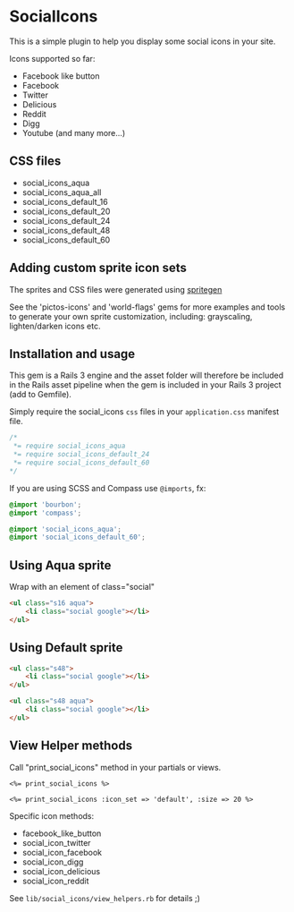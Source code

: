 # SocialIcons

This is a simple plugin to help you display some social icons in your site.

Icons supported so far:

- Facebook like button
- Facebook
- Twitter
- Delicious
- Reddit
- Digg
- Youtube (and many more...)

## CSS files

* social_icons_aqua
* social_icons_aqua_all
* social_icons_default_16
* social_icons_default_20
* social_icons_default_24
* social_icons_default_48
* social_icons_default_60

## Adding custom sprite icon sets

The sprites and CSS files were generated using [spritegen](http://spritegen.website-performance.org/)

See the 'pictos-icons' and 'world-flags' gems for more examples and tools to generate your own sprite customization, including: grayscaling, lighten/darken icons etc.

## Installation and usage

This gem is a Rails 3 engine and the asset folder will therefore be included in the Rails asset pipeline when the gem is included in your Rails 3 project (add to Gemfile).

Simply require the social_icons `css` files in your `application.css` manifest file.

```css
/*
 *= require social_icons_aqua
 *= require social_icons_default_24
 *= require social_icons_default_60
*/
```

If you are using SCSS and Compass use `@imports`, fx:

```scss
@import 'bourbon';
@import 'compass';

@import 'social_icons_aqua';
@import 'social_icons_default_60';
```

## Using Aqua sprite

Wrap with an element of class="social"

```html
<ul class="s16 aqua">
	<li class="social google"></li>
</ul> 
```

## Using Default sprite

```html
<ul class="s48">
	<li class="social google"></li>
</ul> 

<ul class="s48 aqua">
	<li class="social google"></li>
</ul> 
```

## View Helper methods

Call "print_social_icons" method in your partials or views.

```erb
<%= print_social_icons %>

<%= print_social_icons :icon_set => 'default', :size => 20 %>
```

Specific icon methods:

* facebook_like_button
* social_icon_twitter
* social_icon_facebook
* social_icon_digg
* social_icon_delicious
* social_icon_reddit

See `lib/social_icons/view_helpers.rb` for details ;)

